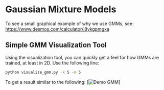 # Gaussian Mixture Models
To see a small graphical example of why we use GMMs, see: https://www.desmos.com/calculator/i8ykgpmgxa

## Simple GMM Visualization Tool
Using the visualization tool, you can quickly get a feel for how GMMs are trained, at least in 2D. Use the following line:
```bash
python visualize_gmm.py -k 5 -m 5
```
To get a result similar to the following:
[![Demo GMM](https://github.com/friedroy/gaussians/blob/master/demo.gif)]
